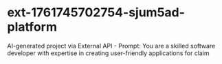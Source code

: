 # ext-1761745702754-sjum5ad-platform
AI-generated project via External API - Prompt: You are a skilled software developer with expertise in creating user-friendly applications for claim

